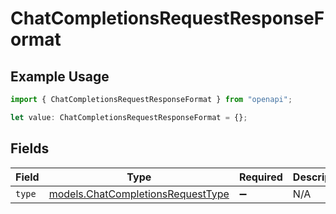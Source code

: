 # ChatCompletionsRequestResponseFormat

## Example Usage

```typescript
import { ChatCompletionsRequestResponseFormat } from "openapi";

let value: ChatCompletionsRequestResponseFormat = {};
```

## Fields

| Field                                                                        | Type                                                                         | Required                                                                     | Description                                                                  |
| ---------------------------------------------------------------------------- | ---------------------------------------------------------------------------- | ---------------------------------------------------------------------------- | ---------------------------------------------------------------------------- |
| `type`                                                                       | [models.ChatCompletionsRequestType](../models/chatcompletionsrequesttype.md) | :heavy_minus_sign:                                                           | N/A                                                                          |